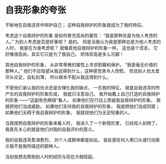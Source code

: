 # 自我形象的夸张

不断地在自我违背中辩护自己；
这种自我辩护的形象就成为了我的特征。

考虑这个自我辩护的形象
是如何冒充高尚的属性：
“我是那种总是为他人考虑的人。”
为别人考虑是否是好事呢？
是的。
但是当我认为我是那种总是为他人考虑的人时，
我是在为谁考虑呢？
就像其他自我辩护的形象一样，
这也是个谎言。
它好像很高尚，其实它只是为了我自己。
矫饰崇高是多么可鄙！

其他自我辩护的形象，
从非常卑微的属性上寻求慰藉和保护。
“我是毫无价值的那种人。”
他们不应指望从我这得到什么，这种感觉真令人欣慰。
而且别人也太爱评头论足，自私刻薄，
所以根本不配从我这得到什么。

不管他们承认我的优点还是合理化我的缺点，
一旦我的特征，
就是自我违背时所产生的自我辩护的形象形成，
我就只注意自己。
我开始戴上自己打造的自我辩护的形象
——“这副有色眼镜”看人。
如果他们在行动上质疑我自我辩护的形象，
我就把他们当成威胁。
如果他们支持我的自我辩护的形象，
我就把他们当成同盟；
如果他们无碍于我自我辩护的形象，
我就视他们为无足轻重的人。

当我按照自我辩护的形象来看人时，
我进入了一个新情形里，
已经视人如物了。
我首先关心的就是他们对我的自我评价的意义。

我的自我违背愈演愈烈，
对个人或群体都是如此。
我反感任何人用口头或行动表示我不是我所描述的那种人。

当初我想去帮助别人时的经历与现在大相径庭。